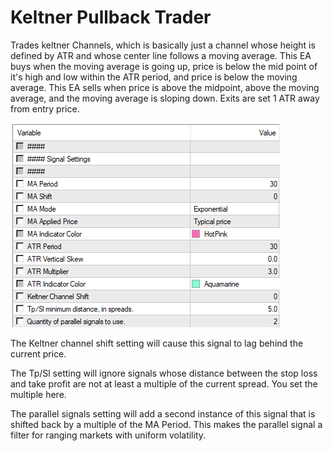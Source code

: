 # Keltner Pullback Trader

Trades keltner Channels, which is basically just a channel whose height is defined by ATR and whose center line follows a moving average. This EA buys when the moving average is going up, price is below the mid point of it's high and low within the ATR period, and price is below the moving average. This EA sells when price is above the midpoint, above the moving average, and the moving average is sloping down. Exits are set 1 ATR away from entry price.

![Screenshot of settings](README%20images/Keltner%20Pullback%20Trader%20Settings.png)

The Keltner channel shift setting will cause this signal to lag behind the current price.

The Tp/Sl setting will ignore signals whose distance between the stop loss and take profit are not at least a multiple of the current spread. You set the multiple here.

The parallel signals setting will add a second instance of this signal that is shifted back by a multiple of the MA Period. This makes the parallel signal a filter for ranging markets with uniform volatility.